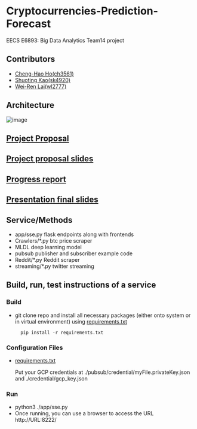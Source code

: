 # Cryptocurrencies-Prediction-Forecast
EECS E6893: Big Data Analytics Team14 project

## Contributors
- [Cheng-Hao Ho(ch3561)](https://github.com/chho33)
- [Shuoting Kao(sk4920)](https://github.com/tim-kao)	
- [Wei-Ren Lai(wl2777)](https://github.com/swallen000)

## Architecture

![image](https://github.com/tim-kao/Cryptocurrencies-Prediction-Forecast/blob/main/images/architecture.png)

## [Project Proposal](https://github.com/tim-kao/Cryptocurrencies-Prediction-Forecast/blob/main/project%20proposal/EECS%20E6893_%20Big%20Data%20Analytics%20Project%20Proposal.docx)

## [Project proposal slides](https://github.com/tim-kao/202112-14-Cryptocurrencies-Prediction-Forecast/blob/main/slides/Cryptocurrencies%20Prediction%20%26%20Forecast.pdf)

## [Progress report](https://github.com/tim-kao/Cryptocurrencies-Prediction-Forecast/blob/main/progress%20report/progress_report_group14.pdf)

## [Presentation final slides](https://github.com/tim-kao/202112-14-Cryptocurrencies-Prediction-Forecast/blob/main/slides/Cryptocurrencies%20Prediction%20%26%20Forecast-final.pdf)

## Service/Methods
- app/sse.py flask endpoints along with frontends
- Crawlers/*.py btc price scraper
- MLDL deep learning model
- pubsub publisher and subscriber example code
- Reddit/*.py Reddit scraper
- streaming/*.py twitter streaming

## Build, run, test instructions of a service

### Build
- git clone repo and install all necessary packages (either onto system or in virtual environment)
   using [requirements.txt](https://github.com/tim-kao/Cryptocurrencies-Prediction-Forecast/blob/main/requirements.txt)

        pip install -r requirements.txt

### Configuration Files
- [requirements.txt](https://github.com/tim-kao/Cryptocurrencies-Prediction-Forecast/blob/main/requirements.txt)
    
    Put your GCP credentials at ./pubsub/credential/myFile.privateKey.json and ./credential/gcp_key.json

### Run
- python3 ./app/sse.py
- Once running, you can use a browser to access the URL http://URL:8222/